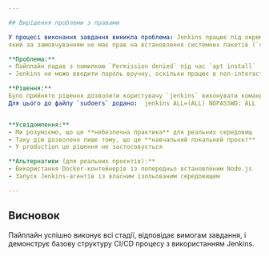 ```yaml
---

## Вирішення проблеми з правами

У процесі виконання завдання виникла проблема: Jenkins працює під окремим користувачем (`jenkins`), 
який за замовчуванням не має прав на встановлення системних пакетів (`sudo apt install`).

**Проблема:**
- Пайплайн падав з помилкою `Permission denied` під час `apt install`
- Jenkins не може вводити пароль вручну, оскільки працює в non-interactive режимі

**Рішення:**
Було прийнято рішення дозволити користувачу `jenkins` виконувати команди через `sudo` без запиту пароля. 
Для цього до файлу `sudoers` додано:  jenkins ALL=(ALL) NOPASSWD: ALL


**Усвідомлення:**
- Ми розуміємо, що це **небезпечна практика** для реальних середовищ
- Таку дію дозволено лише тому, що це **навчальний локальний проєкт**
- У production це рішення не застосовується

**Альтернативи (для реальних проєктів):**
- Використання Docker-контейнерів із попередньо встановленим Node.js
- Запуск Jenkins-агентів із власним ізольованим середовищем

---
```


## Висновок

Пайплайн успішно виконує всі стадії, відповідає вимогам завдання, 
і демонструє базову структуру CI/CD процесу з використанням Jenkins.
